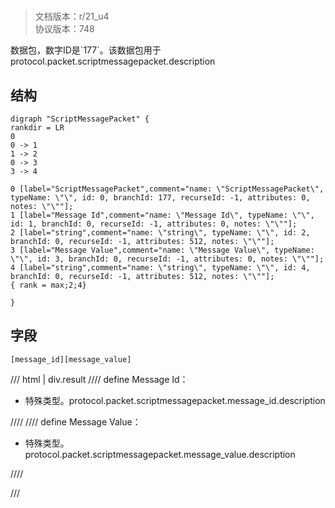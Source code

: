 # <!-- md:samp ScriptMessagePacket -->

> 文档版本：r/21_u4<br/>协议版本：748

<!-- md:samp ScriptMessagePacket -->数据包，数字ID是`177`。该数据包用于protocol.packet.scriptmessagepacket.description

## 结构

```viz
digraph "ScriptMessagePacket" {
rankdir = LR
0
0 -> 1
1 -> 2
0 -> 3
3 -> 4

0 [label="ScriptMessagePacket",comment="name: \"ScriptMessagePacket\", typeName: \"\", id: 0, branchId: 177, recurseId: -1, attributes: 0, notes: \"\""];
1 [label="Message Id",comment="name: \"Message Id\", typeName: \"\", id: 1, branchId: 0, recurseId: -1, attributes: 0, notes: \"\""];
2 [label="string",comment="name: \"string\", typeName: \"\", id: 2, branchId: 0, recurseId: -1, attributes: 512, notes: \"\""];
3 [label="Message Value",comment="name: \"Message Value\", typeName: \"\", id: 3, branchId: 0, recurseId: -1, attributes: 0, notes: \"\""];
4 [label="string",comment="name: \"string\", typeName: \"\", id: 4, branchId: 0, recurseId: -1, attributes: 512, notes: \"\""];
{ rank = max;2;4}

}

```

## 字段

```title='ScriptMessagePacket'
[message_id][message_value]
```

/// html | div.result
//// define
Message Id：[<!-- md:samp string -->](../types/string.md)

- 特殊类型。protocol.packet.scriptmessagepacket.message_id.description


////
//// define
Message Value：[<!-- md:samp string -->](../types/string.md)

- 特殊类型。protocol.packet.scriptmessagepacket.message_value.description


////

///

